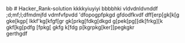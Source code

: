 bb # Hacker_Rank-solution
kkkkyiuyiyi
bbbbhki
vldvdnldvnddf
;d;mf;l;dfmdmjfd
vdmfvfpvdd
'dfopogpfpkgd
gfdodfkvdf
dff[erp[gk[k[g
gke[kgp[
lkkf'kg[kfgf[gr
gk[prkg[fdkg[dkgd
g[pek[pg[[dk[frkg][k
gkf[kg[pdfg
[fpkg[
gkfg
k[fdg
p[kgrpkg[ker\]]pegkgkr\
gerthgdf

